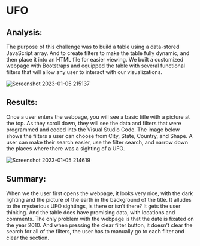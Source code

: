 # UFO

## Analysis:

The purpose of this challenge was to build a table using a data-stored JavaScript array.  And to create filters to make the table fully dynamic, and then place it into an HTML file for easier viewing.  We built a customized webpage with Bootstraps and equipped the table with several functional filters that will allow any user to interact with our visualizations.

![Screenshot 2023-01-05 215137](https://user-images.githubusercontent.com/114379268/210920431-0e898a16-65c4-4be7-b35f-c2c19b566719.png)

## Results:

Once a user enters the webpage, you will see a basic title with a picture at the top.  As they scroll down, they will see the data and filters that were programmed and coded into the Visual Studio Code.  The image below shows the filters a user can choose from City, State, Country, and Shape.  A user can make their search easier, use the filter search, and narrow down the places where there was a sighting of a UFO.

![Screenshot 2023-01-05 214619](https://user-images.githubusercontent.com/114379268/210920536-8e5fb784-6923-4da6-85b0-d55edbbbd4c0.png)

## Summary:

When we the user first opens the webpage, it looks very nice, with the dark lighting and the picture of the earth in the background of the title.  It alludes to the mysterious UFO sightings, is there or isn’t there?  It gets the user thinking.  And the table does have promising data, with locations and comments.  The only problem with the webpage is that the date is fixated on the year 2010.  And when pressing the clear filter button, it doesn’t clear the search for all of the filters, the user has to manually go to each filter and clear the section.
